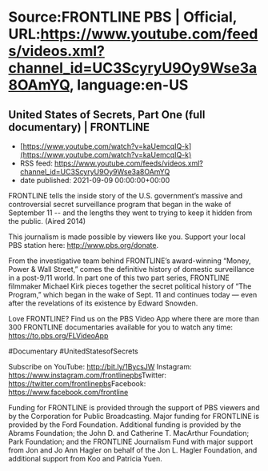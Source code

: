 # Source:FRONTLINE PBS | Official, URL:https://www.youtube.com/feeds/videos.xml?channel_id=UC3ScyryU9Oy9Wse3a8OAmYQ, language:en-US

## United States of Secrets, Part One (full documentary) | FRONTLINE
 - [https://www.youtube.com/watch?v=kaUemcqIQ-k](https://www.youtube.com/watch?v=kaUemcqIQ-k)
 - RSS feed: https://www.youtube.com/feeds/videos.xml?channel_id=UC3ScyryU9Oy9Wse3a8OAmYQ
 - date published: 2021-09-09 00:00:00+00:00

FRONTLINE tells the inside story of the U.S. government’s massive and controversial secret surveillance program that began in the wake of September 11 -- and the lengths they went to trying to keep it hidden from the public. (Aired 2014)

This journalism is made possible by viewers like you. Support your local PBS station here: http://www.pbs.org/donate​.

From the investigative team behind FRONTLINE’s award-winning “Money, Power & Wall Street,” comes the definitive history of domestic surveillance in a post-9/11 world. In part one of this two part series, FRONTLINE filmmaker Michael Kirk pieces together the secret political history of “The Program,” which began in the wake of Sept. 11 and continues today — even after the revelations of its existence by Edward Snowden. 

Love FRONTLINE? Find us on the PBS Video App where there are more than 300 FRONTLINE documentaries available for you to watch any time: https://to.pbs.org/FLVideoApp​ 

#Documentary #UnitedStatesofSecrets

Subscribe on YouTube: http://bit.ly/1BycsJW​
Instagram: https://www.instagram.com/frontlinepbs​
Twitter: https://twitter.com/frontlinepbs​
Facebook: https://www.facebook.com/frontline

Funding for FRONTLINE is provided through the support of PBS viewers and by the Corporation for Public Broadcasting. Major funding for FRONTLINE is provided by the Ford Foundation. Additional funding is provided by the Abrams Foundation; the John D. and Catherine T. MacArthur Foundation; Park Foundation; and the FRONTLINE Journalism Fund with major support from Jon and Jo Ann Hagler on behalf of the Jon L. Hagler Foundation, and additional support from Koo and Patricia Yuen.

